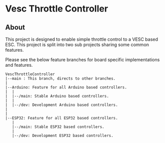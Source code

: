 # Vesc Throttle Controller

## About
This project is designed to enable simple throttle control to a VESC based ESC.
This project is split into two sub projects sharing some common features. 

Please see the below feature branches for board specific implementations and features.
```
VescThrottleController
|--main : This branch, directs to other branches.
|
|--Arduino: Feature for all Arduino based controllers.
|  |
|  |--/main: Stable Arduino based controllers.
|  |
|  |--/dev: Development Arduino based controllers.
|
|
|--ESP32: Feature for all ESP32 based controllers.
   |
   |--/main: Stable ESP32 based controllers.
   |
   |--/dev: Development ESP32 based controllers.
```

